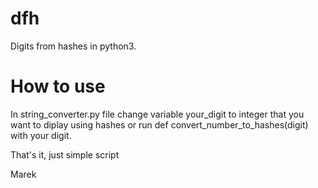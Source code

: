# dfh
Digits from hashes in python3.

# How to use

In string_converter.py file change variable your_digit to integer that you want to diplay using hashes or run def convert_number_to_hashes(digit) with your digit.

That's it, just simple script

Marek
